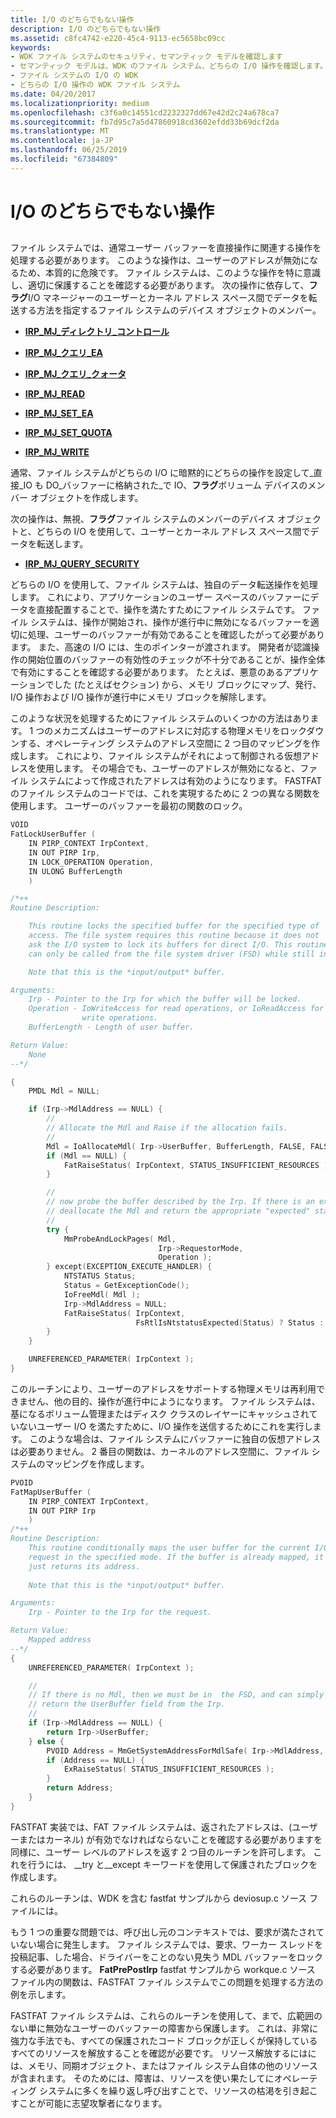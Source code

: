 ```yaml
---
title: I/O のどちらでもない操作
description: I/O のどちらでもない操作
ms.assetid: c8fc4742-e220-45c4-9113-ec5658bc09cc
keywords:
- WDK ファイル システムのセキュリティ、セマンティック モデルを確認します
- セマンティック モデルは、WDK のファイル システム、どちらの I/O 操作を確認します。
- ファイル システムの I/O の WDK
- どちらの I/O 操作の WDK ファイル システム
ms.date: 04/20/2017
ms.localizationpriority: medium
ms.openlocfilehash: c3f6a0c14551cd2232327dd67e42d2c24a678ca7
ms.sourcegitcommit: fb7d95c7a5d47860918cd3602efdd33b69dcf2da
ms.translationtype: MT
ms.contentlocale: ja-JP
ms.lasthandoff: 06/25/2019
ms.locfileid: "67384809"
---
```

# <a name="neither-io-operations"></a>I/O のどちらでもない操作


## <span id="ddk_neither_i_o_operations_if"></span><span id="DDK_NEITHER_I_O_OPERATIONS_IF"></span>


ファイル システムでは、通常ユーザー バッファーを直接操作に関連する操作を処理する必要があります。 このような操作は、ユーザーのアドレスが無効になるため、本質的に危険です。 ファイル システムは、このような操作を特に意識し、適切に保護することを確認する必要があります。 次の操作に依存して、**フラグ**I/O マネージャーのユーザーとカーネル アドレス スペース間でデータを転送する方法を指定するファイル システムのデバイス オブジェクトのメンバー。

-   [**IRP\_MJ\_ディレクトリ\_コントロール**](https://docs.microsoft.com/windows-hardware/drivers/ifs/irp-mj-directory-control)

-   [**IRP\_MJ\_クエリ\_EA**](https://docs.microsoft.com/windows-hardware/drivers/ifs/irp-mj-query-ea)

-   [**IRP\_MJ\_クエリ\_クォータ**](https://docs.microsoft.com/windows-hardware/drivers/ifs/irp-mj-query-quota)

-   [**IRP\_MJ\_READ**](https://docs.microsoft.com/windows-hardware/drivers/ifs/irp-mj-read)

-   [**IRP\_MJ\_SET\_EA**](https://docs.microsoft.com/windows-hardware/drivers/ifs/irp-mj-set-ea)

-   [**IRP\_MJ\_SET\_QUOTA**](https://docs.microsoft.com/windows-hardware/drivers/ifs/irp-mj-set-quota)

-   [**IRP\_MJ\_WRITE**](https://docs.microsoft.com/windows-hardware/drivers/ifs/irp-mj-write)

通常、ファイル システムがどちらの I/O に暗黙的にどちらの操作を設定して\_直接\_IO も DO\_バッファーに格納された\_で IO、**フラグ**ボリューム デバイスのメンバー オブジェクトを作成します。

次の操作は、無視、**フラグ**ファイル システムのメンバーのデバイス オブジェクトと、どちらの I/O を使用して、ユーザーとカーネル アドレス スペース間でデータを転送します。

-   [**IRP\_MJ\_QUERY\_SECURITY**](https://docs.microsoft.com/windows-hardware/drivers/ifs/irp-mj-query-security)

どちらの I/O を使用して、ファイル システムは、独自のデータ転送操作を処理します。 これにより、アプリケーションのユーザー スペースのバッファーにデータを直接配置することで、操作を満たすためにファイル システムです。 ファイル システムは、操作が開始され、操作が進行中に無効になるバッファーを適切に処理、ユーザーのバッファーが有効であることを確認したがって必要があります。 また、高速の I/O には、生のポインターが渡されます。 開発者が認識操作の開始位置のバッファーの有効性のチェックが不十分であることが、操作全体で有効にすることを確認する必要があります。 たとえば、悪意のあるアプリケーションでした (たとえばセクション) から、メモリ ブロックにマップ、発行、I/O 操作および I/O 操作が進行中にメモリ ブロックを解除します。

このような状況を処理するためにファイル システムのいくつかの方法はあります。 1 つのメカニズムはユーザーのアドレスに対応する物理メモリをロックダウンする、オペレーティング システムのアドレス空間に 2 つ目のマッピングを作成します。 これにより、ファイル システムがそれによって制御される仮想アドレスを使用します。 その場合でも、ユーザーのアドレスが無効になると、ファイル システムによって作成されたアドレスは有効のようになります。 FASTFAT のファイル システムのコードでは、これを実現するために 2 つの異なる関数を使用します。 ユーザーのバッファーを最初の関数のロック。

```cpp
VOID
FatLockUserBuffer (
    IN PIRP_CONTEXT IrpContext,
    IN OUT PIRP Irp,
    IN LOCK_OPERATION Operation,
    IN ULONG BufferLength
    )

/*++
Routine Description:

    This routine locks the specified buffer for the specified type of
    access. The file system requires this routine because it does not
    ask the I/O system to lock its buffers for direct I/O. This routine
    can only be called from the file system driver (FSD) while still in the user context.

    Note that this is the *input/output* buffer.

Arguments:
    Irp - Pointer to the Irp for which the buffer will be locked.
    Operation - IoWriteAccess for read operations, or IoReadAccess for
                write operations.
    BufferLength - Length of user buffer.

Return Value:
    None
--*/

{
    PMDL Mdl = NULL;

    if (Irp->MdlAddress == NULL) {
        //
        // Allocate the Mdl and Raise if the allocation fails.
        //
        Mdl = IoAllocateMdl( Irp->UserBuffer, BufferLength, FALSE, FALSE, Irp );
        if (Mdl == NULL) {
            FatRaiseStatus( IrpContext, STATUS_INSUFFICIENT_RESOURCES );
        }

        //
        // now probe the buffer described by the Irp. If there is an exception,
        // deallocate the Mdl and return the appropriate "expected" status.
        //
        try {
            MmProbeAndLockPages( Mdl,
                                 Irp->RequestorMode,
                                 Operation );
        } except(EXCEPTION_EXECUTE_HANDLER) {
            NTSTATUS Status;
            Status = GetExceptionCode();
            IoFreeMdl( Mdl );
            Irp->MdlAddress = NULL;
            FatRaiseStatus( IrpContext,
                            FsRtlIsNtstatusExpected(Status) ? Status : STATUS_INVALID_USER_BUFFER );
        }
    }

    UNREFERENCED_PARAMETER( IrpContext );
}
```

このルーチンにより、ユーザーのアドレスをサポートする物理メモリは再利用できません、他の目的、操作が進行中にようになります。 ファイル システムは、基になるボリューム管理またはディスク クラスのレイヤーにキャッシュされていないユーザー I/O を満たすために、I/O 操作を送信するためにこれを実行します。 このような場合は、ファイル システムにバッファーに独自の仮想アドレスは必要ありません。 2 番目の関数は、カーネルのアドレス空間に、ファイル システムのマッピングを作成します。

```cpp
PVOID
FatMapUserBuffer (
    IN PIRP_CONTEXT IrpContext,
    IN OUT PIRP Irp
    )
/*++
Routine Description:
    This routine conditionally maps the user buffer for the current I/O
    request in the specified mode. If the buffer is already mapped, it
    just returns its address.
 
    Note that this is the *input/output* buffer.

Arguments:
    Irp - Pointer to the Irp for the request.

Return Value:
    Mapped address
--*/
{
    UNREFERENCED_PARAMETER( IrpContext );

    //
    // If there is no Mdl, then we must be in  the FSD, and can simply
    // return the UserBuffer field from the Irp.
    //
    if (Irp->MdlAddress == NULL) {
        return Irp->UserBuffer;
    } else {
        PVOID Address = MmGetSystemAddressForMdlSafe( Irp->MdlAddress, NormalPagePriority );
        if (Address == NULL) {
            ExRaiseStatus( STATUS_INSUFFICIENT_RESOURCES );
        }
        return Address;
    }
}
```

FASTFAT 実装では、FAT ファイル システムは、返されたアドレスは、(ユーザーまたはカーネル) が有効でなければならないことを確認する必要がありますを同様に、ユーザー レベルのアドレスを返す 2 つ目のルーチンを許可します。 これを行うには、 \_\_try と\_\_except キーワードを使用して保護されたブロックを作成します。

これらのルーチンは、WDK を含む fastfat サンプルから deviosup.c ソース ファイルには。

もう 1 つの重要な問題では、呼び出し元のコンテキストでは、要求が満たされていない場合に発生します。 ファイル システムでは、要求、ワーカー スレッドを投稿記事、した場合、ドライバーをことのない見失う MDL バッファーをロックする必要があります。 **FatPrePostIrp** fastfat サンプルから workque.c ソース ファイル内の関数は、FASTFAT ファイル システムでこの問題を処理する方法の例を示します。

FASTFAT ファイル システムは、これらのルーチンを使用して、まで、広範囲のない単に無効なユーザーのバッファーの障害から保護します。 これは、非常に強力な手法でも、すべての保護されたコード ブロックが正しくが保持しているすべてのリソースを解放することを確認が必要です。 リソース解放するにはには、メモリ、同期オブジェクト、またはファイル システム自体の他のリソースが含まれます。 そのためには、障害は、リソースを使い果たしてにオペレーティング システムに多くを繰り返し呼び出すことで、リソースの枯渇を引き起こすことが可能に志望攻撃者になります。

 

 




